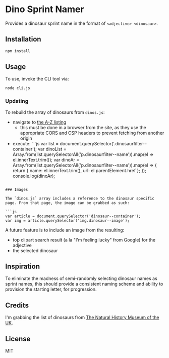 # Dino Sprint Namer

Provides a dinosaur sprint name in the format of `<adjective> <dinosaur>`.

## Installation

```sh
npm install
```

## Usage

To use, invoke the CLI tool via:

```sh
node cli.js
```

### Updating

To rebuild the array of dinosaurs from `dinos.js`:

- navigate to [the A-Z listing](http://www.nhm.ac.uk/discover/dino-directory/name/name-az-all.html)
  - this must be done in a browser from the site, as they use the appropriate CORS and CSP headers to prevent fetching from another origin
- execute: ```js
var list = document.querySelector('.dinosaurfilter--container');
var dinoList = Array.from(list.querySelectorAll('p.dinosaurfilter--name')).map(el => el.innerText.trim());
var dinoAr = Array.from(list.querySelectorAll('p.dinosaurfilter--name')).map(el => {
  return {
    name: el.innerText.trim(),
    url: el.parentElement.href
  };
});
console.log(dinoAr);
```

### Images

The `dinos.js` array includes a reference to the dinosaur specific page. From that page, the image can be grabbed as such:

```js
var article = document.querySelector('dinosaur--container');
var img = article.querySelector('img.dinosaur--image');
```

A future feature is to include an image from the resulting:

- top clipart search result (a la "I'm feeling lucky" from Google) for the adjective
- the selected dinosaur

## Inspiration

To eliminate the madness of semi-randomly selecting dinosaur names as sprint names, this should provide a consistent naming scheme and ability to provision the starting letter, for progression.

## Credits

I'm grabbing the list of dinosaurs from [The Natural History Museum of the UK](http://www.nhm.ac.uk/).

## License

MIT
